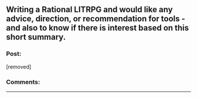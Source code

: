 ## Writing a Rational LITRPG and would like any advice, direction, or recommendation for tools - and also to know if there is interest based on this short summary.

### Post:

[removed]

### Comments:

---

